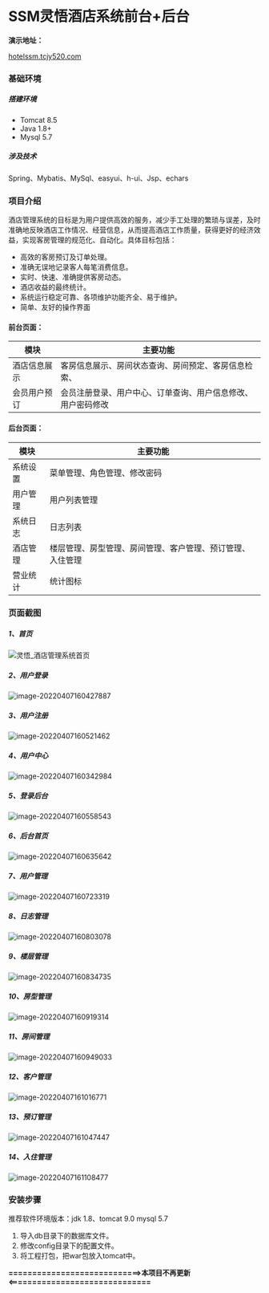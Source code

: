 # SSM灵悟酒店系统前台+后台

**演示地址：**

[hotelssm.tcjy520.com](http://hotelssm.tcjy520.com/)

### 基础环境

##### 搭建环境

- Tomcat 8.5
- Java 1.8+
- Mysql 5.7

##### 涉及技术

Spring、Mybatis、MySql、easyui、h-ui、Jsp、echars

### 项目介绍

酒店管理系统的目标是为用户提供高效的服务，减少手工处理的繁琐与误差，及时准确地反映酒店工作情况、经营信息，从而提高酒店工作质量，获得更好的经济效益，实现客房管理的规范化、自动化。具体目标包括：

- 高效的客房预订及订单处理。
- 准确无误地记录客人每笔消费信息。
- 实时、快速、准确提供客房动态。
- 酒店收益的最终统计。
- 系统运行稳定可靠、各项维护功能齐全、易于维护。
- 简单、友好的操作界面

#### **前台页面：**

| 模块         | 主要功能                                                     |
| ------------ | ------------------------------------------------------------ |
| 酒店信息展示 | 客房信息展示、房间状态查询、房间预定、客房信息检索、         |
| 会员用户预订 | 会员注册登录、用户中心、订单查询、用户信息修改、用户密码修改 |

#### **后台页面：**

| 模块     | 主要功能                                                   |
| -------- | ---------------------------------------------------------- |
| 系统设置 | 菜单管理、角色管理、修改密码                               |
| 用户管理 | 用户列表管理                                               |
| 系统日志 | 日志列表                                                   |
| 酒店管理 | 楼层管理、房型管理、房间管理、客户管理、预订管理、入住管理 |
| 营业统计 | 统计图标                                                   |

### 页面截图

##### 1、首页

![灵悟_酒店管理系统首页](https://raw.githubusercontent.com/vmuu/img/main/img/HotelSSM/202204071640941.png)

##### 2、用户登录

![image-20220407160427887](https://raw.githubusercontent.com/vmuu/img/main/img/HotelSSM/202204071640942.png)

##### 3、用户注册

![image-20220407160521462](https://raw.githubusercontent.com/vmuu/img/main/img/HotelSSM/202204071640943.png)

##### 4、用户中心

![image-20220407160342984](https://raw.githubusercontent.com/vmuu/img/main/img/HotelSSM/202204071640944.png)

##### 5、登录后台

![image-20220407160558543](https://raw.githubusercontent.com/vmuu/img/main/img/HotelSSM/202204071640945.png)

##### 6、后台首页

![image-20220407160635642](https://raw.githubusercontent.com/vmuu/img/main/img/HotelSSM/202204071640947.png)

##### 7、用户管理

![image-20220407160723319](https://raw.githubusercontent.com/vmuu/img/main/img/HotelSSM/202204071640948.png)

##### 8、日志管理

![image-20220407160803078](https://raw.githubusercontent.com/vmuu/img/main/img/HotelSSM/202204071640949.png)

##### 9、楼层管理

![image-20220407160834735](https://raw.githubusercontent.com/vmuu/img/main/img/HotelSSM/202204071640950.png)

##### 10、房型管理

![image-20220407160919314](https://raw.githubusercontent.com/vmuu/img/main/img/HotelSSM/202204071640951.png)

##### 11、房间管理

![image-20220407160949033](https://raw.githubusercontent.com/vmuu/img/main/img/HotelSSM/202204071640952.png)

##### 12、客户管理

![image-20220407161016771](https://raw.githubusercontent.com/vmuu/img/main/img/HotelSSM/202204071640953.png)

##### 13、预订管理

![image-20220407161047447](https://raw.githubusercontent.com/vmuu/img/main/img/HotelSSM/202204071640954.png)

##### 14、入住管理

![image-20220407161108477](https://raw.githubusercontent.com/vmuu/img/main/img/HotelSSM/202204071640955.png)

### 安装步骤

推荐软件环境版本：jdk 1.8、tomcat 9.0 mysql 5.7

1. 导入db目录下的数据库文件。
2. 修改config目录下的配置文件。
3. 将工程打包，把war包放入tomcat中。



**============================>本项目不再更新<==============================**
